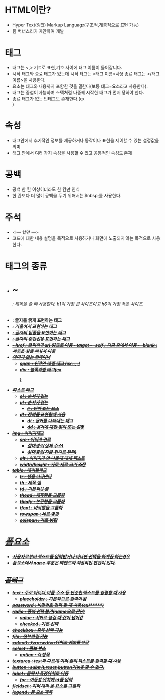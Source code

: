 # HTML이란?

- Hyper Text(링크) Markup Language(구조적,계층적으로 표현 가능)
- 팀 버너스리가 제안하여 개발

# 태그

- 태그는 <,> 기호로 표현,기호 사이에 태그 이름이 들어갑니다.
- 시작 태그와 종료 태그가 있는데 시작 태그는 <태그 이름>사용 종료 태그는 </태그 이름>을 사용한다.
- 요소는 태그와 내용까지 포함한 것을 말한다(보통 태그=요소라고 사용한다).
- 태그는 중첩이 가능하며 스택처럼 나중에 시작한 태그가 먼저 닫혀야 한다.
- 종료 태그가 없는 빈태그도 존재한다.(ex <br>)

# 속성

- 태그안에서 추가적인 정보를 제공하거나 동작이나 표현을 제어할 수 있는 설정값을 의미
- 태그 안에서 여러 가지 속성을 사용할 수 있고 공통적인 속성도 존재

# 공백

- 공백 한 칸 이상이더라도 한 칸만 인식
- 한 칸보다 더 많이 공백을 두기 위해서는 $nbsp;를 사용한다.

# 주석

- <!— 할말 —>
- 코드에 대한 내용 설명을 목적으로 사용하거나 화면에 노출되지 않는 목적으로 사용한다.

# 태그의 종류

- <h1>~<h6> : 제목을 쓸 때 사용한다. h1이 가장 큰 사이즈이고 h6이 가장 작은 사이즈.
- <b> : 글자를 굵게 표현하는 태그
- <i> : 기울여서 표현하는 태그
- <u> : 글자의 밑줄을 표현하는 태그
- <s> : 글자의 중간선을 표현하는 태그
- <a>
    - href <url> : 클릭하면 url 링크로 이동
    - target
        - _self : 지금 창에서 이동
        - _blank : 새로운 창을 띄워서 이동
- 의미가 없는 컨테이너
    - span : 인라인 레벨 태그 (ex. <b>,<i>,<u>,<s>)
    - div : 블록레벨 태그(ex <p>)
- 리스트 태그
    - ol : 순서가 있는
    - ul : 순서가 없는
        - li : 안에 있는 요소
    - dl : 정릐를 표현할때 사용
        - dt : 용어를 나타내는 태그
        - dd : 용어에 대한 정의 또는 설명
- img : 이미지태그
    - src : 이미지 경로
        - 절대경로(실제 주소)
        - 상대경로(지금 위치로 부터)
    - alt : 이미지가 안 나올때 대체 텍스트
    - width/height : 가로,세로 크기 조정
- table : 테이블태그
    - tr : 행을 나타낸다
    - th : 제목 셀
    - td : 기본적인 셀
    - thead : 제목행을 그룹화
    - tbody : 본문행을 그룹화
    - tfoot : 바닥행을 그룹화
    - rowspan : 세로 병합
    - colspan : 가로 병합

# 폼요소

- 사용자로부터 텍스트를 입력받거나 아니면 선택을 하게끔 하는경우
- 폼요소에서 name 부분은 백엔드와 직접적인 연관이 있다.

## 폼태그

- text : 주로 아이디,이름,주소 등 단순한 텍스트를 입렵할 때 사용
    - placeholder : 기본적으로 입력이 됨
- password : 비밀번호 입력 할 때 사용 (ex)*****)
- radio : 중복 선택 불가(name으로 판단)
    - value : 서버로 널길 때 값이 넘어감
    - checked : 기본 선택
- checkbox : 중복 선택 가능
- file : 첨부파일 기능
- submit : form action위치로 정보를 전달
- select : 콤보 박스
    - option : 각 항목
- textarea : text와 다르게 여러 줄의 텍스트를 입력할 때 사용
- button : submit,reset,button기능을 할 수 있다.
- label : 클릭시 특정위치로 이동
    - for : 이동할 위치에 id를 입력
- fieldset : 여러 개의 폼 요소를 그룹화
- legend : 폼 요소 제목

